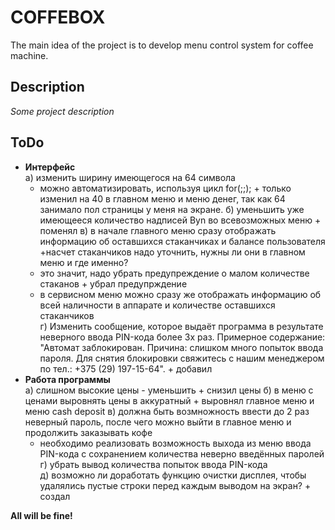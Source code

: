 # COFFEBOX
The main idea of the project is to develop menu control system for coffee machine.

## Description
*Some project description*

## ToDo
- **Интерфейс**  
  а) изменить ширину имеющегося на 64 символа  
     * можно автоматизировать, используя цикл for(;;);   + только изменил на 40 в главном меню и меню денег, так как 64 занимало пол страницы у меня на экране.
  б) уменьшить уже имеющееся количество надписей Byn во всевозможных меню  + поменял
  в) в начале главного меню сразу отображать информацию об оставшихся стаканчиках и балансе пользователя  +насчет стаканчиков надо уточнить, нужны ли они в главном меню и где именно?
     * это значит, надо убрать предупреждение о малом количестве стаканов + убрал предупрждение 
     * в сервисном меню можно сразу же отображать информацию об всей наличности в аппарате и количестве оставшихся стаканчиков  
  г) Изменить сообщение, которое выдаёт программа в результате неверного ввода PIN-кода более 3х раз. Примерное содержание: "Автомат заблокирован. Причина: слишком много попыток ввода пароля. Для снятия блокировки свяжитесь с нашим менеджером по тел.: +375 (29) 197-15-64". + добавил
- **Работа программы**  
  а) слишном высокие цены - уменьшить + снизил цены 
  б) в меню с ценами выровнять цены в аккуратный + выровнял главное меню и меню cash deposit 
  в) должна быть возмножность ввести до 2 раз неверный пароль, после чего можно выйти в главное меню и продолжить заказывать кофе  
     * необходимо реализовать возможность выхода из меню ввода PIN-кода с сохранением количества неверно введённых паролей  
  г) убрать вывод количества попыток ввода PIN-кода  
  д) возможно ли доработать функцию очистки дисплея, чтобы удалялись пустые строки перед каждым выводом на экран?  + создал

**All will be fine!**
